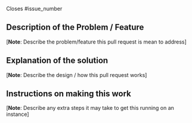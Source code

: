 Closes #issue_number

## Description of the Problem / Feature

[**Note**: Describe the problem/feature this pull request is mean to address]

## Explanation of the solution

[**Note**: Describe the design / how this pull request works]

## Instructions on making this work

[**Note**: Describe any extra steps it may take to get this running on an instance]
